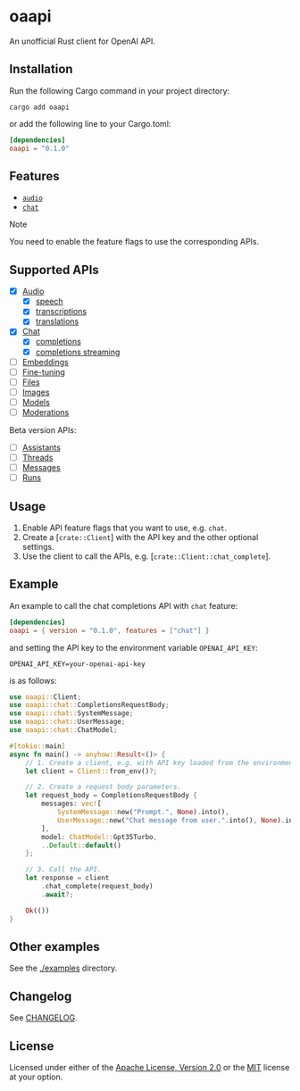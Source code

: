 # oaapi
An unofficial Rust client for OpenAI API.

## Installation
Run the following Cargo command in your project directory:

```shell
cargo add oaapi
```

or add the following line to your Cargo.toml:

```toml
[dependencies]
oaapi = "0.1.0"
```

## Features
- [`audio`](/src/audio.rs)
- [`chat`](/src/chat.rs)

> [!NOTE]
> You need to enable the feature flags to use the corresponding APIs.

## Supported APIs
- [x] [Audio](https://platform.openai.com/docs/api-reference/audio)
    - [x] [speech](https://platform.openai.com/docs/api-reference/audio/createSpeech)
    - [x] [transcriptions](https://platform.openai.com/docs/api-reference/audio/createTranscription)
    - [x] [translations](https://platform.openai.com/docs/api-reference/audio/createTranslation)
- [x] [Chat](https://platform.openai.com/docs/api-reference/chat)
    - [x] [completions](https://platform.openai.com/docs/api-reference/chat/create)
    - [x] [completions streaming](https://platform.openai.com/docs/api-reference/chat/create)
- [ ] [Embeddings](https://platform.openai.com/docs/api-reference/embeddings)
- [ ] [Fine-tuning](https://platform.openai.com/docs/api-reference/fine-tuning)
- [ ] [Files](https://platform.openai.com/docs/api-reference/files)
- [ ] [Images](https://platform.openai.com/docs/api-reference/images)
- [ ] [Models](https://platform.openai.com/docs/api-reference/models)
- [ ] [Moderations](https://platform.openai.com/docs/api-reference/moderations)

Beta version APIs:
- [ ] [Assistants](https://platform.openai.com/docs/api-reference/assistants)
- [ ] [Threads](https://platform.openai.com/docs/api-reference/threads)
- [ ] [Messages](https://platform.openai.com/docs/api-reference/messages)
- [ ] [Runs](https://platform.openai.com/docs/api-reference/runs)

## Usage
1. Enable API feature flags that you want to use, e.g. `chat`.
2. Create a [`crate::Client`] with the API key and the other optional settings.
3. Use the client to call the APIs, e.g. [`crate::Client::chat_complete`].

## Example
An example to call the chat completions API with `chat` feature:

```toml
[dependencies]
oaapi = { version = "0.1.0", features = ["chat"] }
```

and setting the API key to the environment variable `OPENAI_API_KEY`:

```env
OPENAI_API_KEY=your-openai-api-key
```

is as follows:

```rust
use oaapi::Client;
use oaapi::chat::CompletionsRequestBody;
use oaapi::chat::SystemMessage;
use oaapi::chat::UserMessage;
use oaapi::chat::ChatModel;

#[tokio::main]
async fn main() -> anyhow::Result<()> {
    // 1. Create a client, e.g. with API key loaded from the environment variable: `OPENAI_API_KEY`.
    let client = Client::from_env()?;

    // 2. Create a request body parameters.
    let request_body = CompletionsRequestBody {
        messages: vec![
            SystemMessage::new("Prompt.", None).into(),
            UserMessage::new("Chat message from user.".into(), None).into(),
        ],
        model: ChatModel::Gpt35Turbo,
        ..Default::default()
    };

    // 3. Call the API.
    let response = client
        .chat_complete(request_body)
        .await?;

    Ok(())
}
```

## Other examples

See the [./examples](./examples) directory.

## Changelog

See [CHANGELOG](./CHANGELOG.md).

## License

Licensed under either of the [Apache License, Version 2.0](./LICENSE-APACHE) or the [MIT](./LICENSE-MIT) license at your option.
